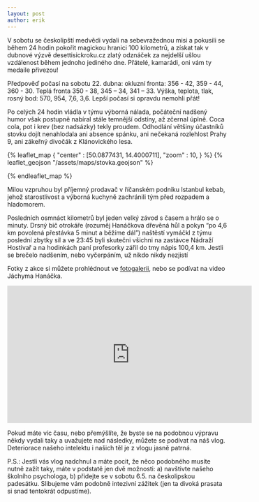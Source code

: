 ```yaml
---
layout: post
author: erik
---
```

V sobotu se českolipští medvědi vydali na sebevražednou misi a pokusili se během 24 hodin pokořit magickou hranici 100 kilometrů, a získat tak v dubnové výzvě desettisickroku.cz zlatý odznáček za nejdelší ušlou vzdálenost během jednoho jediného dne. Přátelé, kamarádi, oni vám ty medaile přivezou!

Předpověď počasí na sobotu 22. dubna: okluzní fronta: 356 - 42, 359 - 44, 360 - 30. Teplá fronta 350 - 38, 345 – 34, 341 – 33. Výška, teplota, tlak, rosný bod: 570, 954, 7,6, 3,6. Lepší počasí si opravdu nemohli přát!

Po celých 24 hodin vládla v týmu výborná nálada, počáteční nadšený humor však postupně nabíral stále temnější odstíny, až zčernal úplně. Coca cola, pot i krev (bez nadsázky) tekly proudem. Odhodlání většiny účastníků stovku dojít nenahlodala ani absence spánku, ani nečekaná rozlehlost Prahy 9, ani zákeřný divočák z Klánovického lesa.

{% leaflet_map { "center" : [50.0877431, 14.4000711],
                 "zoom" : 10, } %}
    {% leaflet_geojson "/assets/maps/stovka.geojson" %}

{% endleaflet_map %}

Milou vzpruhou byl příjemný prodavač v říčanském podniku Istanbul kebab, jehož starostlivost a výborná kuchyně zachránili tým před rozpadem a hladomorem.

Posledních osmnáct kilometrů byl jeden velký závod s časem a hrálo se o minuty. Drsný bič otrokáře (rozuměj Hanáčkova dřevěná hůl a pokyn “po 4,6 km povolená přestávka 5 minut a běžíme dál”) naštěstí vymáčkl z týmu poslední zbytky sil a ve 23:45 byli skutečni všichni na zastávce Nádraží Hostivař a na hodinkách paní profesorky zářil do tmy nápis 100,4 km. Jestli se brečelo nadšením, nebo vyčerpáním, už nikdo nikdy nezjistí

Fotky z akce si můžete prohlédnout ve [fotogalerii](https://ceskolipska.cz/galerie-54?galerie=211), nebo se podívat na video Jáchyma Hanáčka.

<iframe width="560" height="315" src="https://www.youtube.com/embed/L4ptFwmi6i8" title="Vlog z českolipské stovky" frameborder="0" allow="accelerometer; autoplay; clipboard-write; encrypted-media; gyroscope; picture-in-picture; web-share" allowfullscreen=""></iframe>

Pokud máte víc času, nebo přemýšlíte, že byste se na podobnou výpravu někdy vydali taky a uvažujete nad následky, můžete se podívat na náš vlog. Deteriorace našeho intelektu i našich těl je z vlogu jasně patrná.

P.S.: Jestli vás vlog nadchnul a máte pocit, že něco podobného musíte nutně zažít taky, máte v podstatě jen dvě možnosti: a) navštivte našeho školního psychologa, b) přidejte se v sobotu 6.5. na českolipskou padesátku. Slibujeme vám podobně intezivní zážitek (jen ta divoká prasata si snad tentokrát odpustíme).

